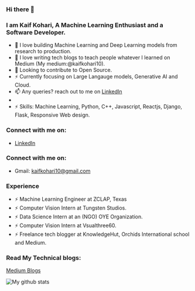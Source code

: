 ### Hi there 👋 
### I am Kaif Kohari, A Machine Learning Enthusiast and a Software Developer.

* 🔭 I love building Machine Learning and Deep Learning models from research to production.
* 🔭 I love writing tech blogs to teach people whatever I learned on Medium (My medium:@kaifkohari10).
* 🤔 Looking to contribute to Open Source.
* ⚡ Currently focusing on Large Langauge models, Generative AI and Cloud.
* 📫 Any queries? reach out to me on [LinkedIn](https://www.linkedin.com/in/kaif-kohari-a34433190/)
* 
* ⚡ Skills: Machine Learning, Python, C++, Javascript, Reactjs, Django, Flask, Responsive Web design.


### Connect with me on:
* [LinkedIn](https://www.linkedin.com/in/kaif-kohari-a34433190/)


### Connect with me on:
* Gmail: kaifkohari10@gmail.com

  


### Experience

* ⚡ Machine Learning Engineer at ZCLAP, Texas
* ⚡ Computer Vision Intern at Tungsten Studios.
* ⚡ Data Science Intern at an (NGO) OYE Organization.
* ⚡ Computer Vision Intern at Vsualthree60.
* ⚡ Freelance tech blogger at KnowledgeHut, Orchids International school and Medium.



### Read My Technical blogs:
[Medium Blogs](https://medium.com/@kaifkohari10)



![My github stats](https://github-readme-stats.vercel.app/api?username=Kaif10)

